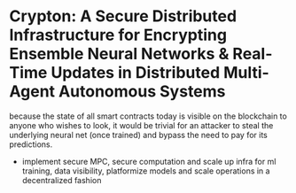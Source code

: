 # Crypton: A Secure Distributed Infrastructure for Encrypting Ensemble Neural Networks & Real-Time Updates in Distributed Multi-Agent Autonomous Systems

because the state of all smart contracts today is visible on the blockchain to anyone who wishes to look, it would be trivial for an attacker to steal the underlying neural net (once trained) and bypass the need to pay for its predictions.
- implement secure MPC, secure computation and scale up infra for ml training, data visibility, platformize models and scale operations in a decentralized fashion
